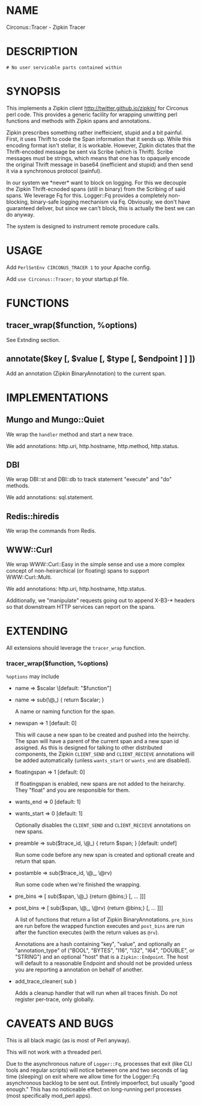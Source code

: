 # NAME

Circonus::Tracer - Zipkin Tracer

# DESCRIPTION

    # No user servicable parts contained within

# SYNOPSIS

This  implements a Zipkin client http://twitter.github.io/zipkin/ for Circonus
perl code.  This provides a generic facility for wrapping unwitting perl
functions and methods with Zipkin spans and annotations.

Zipkin prescribes something rather ineffeicient, stupid and a bit painful.
First, it uses Thrift to code the Span information that it sends up.  While
this encoding format isn't stellar, it is workable.  However, Zipkin dictates
that the Thrift-encoded message be sent via Scribe (which is Thrift). Scribe
messages must be strings, which means that one has to opaquely encode the
original Thrift message in base64 (inefficient and stupid) and then send it
via a synchronous protocol (painful).

In our system we \*never\* want to block on logging.  For this we decouple the
Zipkin Thrift-ecnoded spans (still in binary) from the Scribing of said spans.
We leverage Fq for this.  Logger::Fq provides a completely non-blocking,
binary-safe logging mechanism via Fq.  Obviously, we don't have guaranteed
deliver, but since we can't block, this is actually the best we can do anyway.

The system is designed to instrument remote procedure calls.

# USAGE

Add `PerlSetEnv CIRCONUS_TRACER 1` to your Apache config.

Add `use Circonus::Tracer;` to your startup.pl file.

# FUNCTIONS

## tracer\_wrap($function, %options)

See Extnding section.

## annotate($key \[, $value \[, $type \[, $endpoint \] \] \])

Add an annotation (Zipkin BinaryAnnotation) to the current span.

# IMPLEMENTATIONS

## Mungo and Mungo::Quiet

We wrap the `handler` method and start a new trace.

We add annotations: http.uri, http.hostname, http.method, http.status.

## DBI

We wrap DBI::st and DBI::db to track statement "execute" and "do" methods.

We add annotations: sql.statement.

## Redis::hiredis

We wrap the commands from Redis.

## WWW::Curl

We wrap WWW::Curl::Easy in the simple sense and use a more complex concept
of non-heirarchical (or floating) spans to support WWW::Curl::Multi.

We add annotations: http.uri, http.hostname, http.status.

Additionally, we "manipulate" requests going out to append X-B3-\* headers so
that downstream HTTP services can report on the spans.

# EXTENDING

All extensions should leverage the `tracer_wrap` function.

### tracer\_wrap($function, %options)

`%options` may include

- name => $scalar \[default: "$function"\]
- name => sub(\\@\_) { return $scalar; }

    A name or naming function for the span.

- newspan => 1 \[default: 0\]

    This will cause a new span to be created and pushed into the heirrchy.
    The span will have a parent of the current span and a new span id assigned.
    As this is designed for talking to other distributed components, the
    Zipkin `CLIENT_SEND` and `CLIENT_RECIEVE` annotations will be added
    automatically (unless `wants_start` or `wants_end` are disabled).

- floatingspan => 1 \[default: 0\]

    If floatingspan is enabled, new spans are not added to the heirarchy.
    They "float" and you are responsible for them.

- wants\_end => 0 \[default: 1\]
- wants\_start => 0 \[default: 1\]

    Optionally disables the `CLIENT_SEND` and `CLIENT_RECIEVE` annotations
    on new spans.

- preamble => sub($trace\_id, \\@\_) { return $span; } \[default: undef\]

    Run some code before any new span is created and optionall create and
    return that span.

- postamble => sub($trace\_id, \\@\_, \\@rv)

    Run some code when we're finished the wrapping.

- pre\_bins => \[ sub($span, \\@\_) {return @bins;} \[, ... \]\]\]
- post\_bins => \[ sub($span, \\@\_, \\@rv) {return @bins;} \[, ... \]\]\]

    A list of functions that return a list of Zipkin BinaryAnnotations.
    `pre_bins` are run before the wrapped function executes and `post_bins`
    are run after the function executes (with the return values as `@rv`).

    Annotations are a hash containing "key", "value", and optionally an
    "annotation\_type" of ("BOOL", "BYTES", "I16", "I32", "I64", "DOUBLE", or
    "STRING") and an optional "host" that is a `Zipkin::Endpoint`.  The
    host will default to a reasonable Endpoint and should not be provided
    unless you are reporting a annotation on behalf of another.

- add\_trace\_cleaner( sub )

    Adds a cleanup handler that will run when all traces finish. Do not
    register per-trace, only globally.

# CAVEATS AND BUGS

This is all black magic (as is most of Perl anyway).

This will not work with a threaded perl.

Due to the asynchronous nature of `Logger::Fq`, processes that exit
(like CLI tools and regular scripts) will notice between one and two
seconds of lag time (sleeping) on exit where we allow time for the
Logger::Fq asynchronous backlog to be sent out.  Entirely impoerfect,
but usually "good enough."  This has no noticeable effect on long-running
perl processes (most specifically mod\_perl apps).
